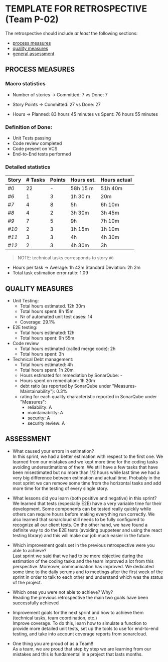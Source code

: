 TEMPLATE FOR RETROSPECTIVE (Team P-02)
=====================================

The retrospective should include _at least_ the following
sections:

- [process measures](#process-measures)
- [quality measures](#quality-measures)
- [general assessment](#assessment)

## PROCESS MEASURES 

### Macro statistics

- Number of stories → Committed: 7 vs Done: 7
- Story Points → Committed: 27 vs Done: 27

- Hours → Planned: 83 hours 45 minutes vs Spent: 76 hours 55 minutes

### Definition of Done:
 
- Unit Tests passing
- Code review completed
- Code present on VCS
- End-to-End tests performed


### Detailed statistics

| Story  | # Tasks | Points | Hours est. | Hours actual |
|--------|---------|--------|------------|--------------|
| _#0_   |    22   |    -   |  58h 15 m  |     51h 40m  |
| _#6_   |    1    |    3   |   1h 30 m  |      20m     |  
| _#7_   |    4    |    8   |     5h     |    6h 10m    |
| _#8_   |    4    |    2   |  3h 30m    |      3h 45m  |
| _#9_   |    7    |    5   |     9h     |    7h 10m    |
| _#10_  |    2    |    3   |     1h 15m |     1h 10m   |
| _#11_  |    3    |    3   |     4h     |    4h 30m    |
| _#12_  |    2    |    3   |    4h 30m  |        3h    |

> NOTE: technical tasks corresponds to story `#0`


- Hours per task → Average: 1h 42m Standard Deviation: 2h 2m
- Total task estimation error ratio: 1.09

  
## QUALITY MEASURES 

- Unit Testing:
  - Total hours estimated. 12h 30m
  - Total hours spent: 8h 15m
  - Nr of automated unit test cases: 14 
  - Coverage: 29.1%
- E2E testing:
  - Total hours estimated: 12h
  - Total hours spent: 9h 55m
- Code review 
  - Total hours estimated (called merge code): 2h
  - Total hours spent: 3h
- Technical Debt management:
  - Total hours estimated: 4h
  - Total hours spent: 1h 20m
  - Hours estimated for remediation by SonarQube: -
  - Hours spent on remediation: 1h 20m
  - debt ratio (as reported by SonarQube under "Measures-Maintainability"): 0.3%
  - rating for each quality characteristic reported in SonarQube under "Measures":
     - reliability: A
     - maintainability: A
     - security: A
     - security review: A
  


## ASSESSMENT

- What caused your errors in estimation?<br/>
In this sprint, we had a better estimation with respect to the first one. We learned from our mistakes and we kept more time for the coding tasks avoiding underestimations of them. We still have a few tasks that have been misestimated but no more than 1/2 hours while last time we had a very big difference between estimation and actual time. Probably in the next sprint we can remove some time from the horizontal tasks and add more time for the testing of every single story.


- What lessons did you learn (both positive and negative) in this sprint?<br/>
We learned that tests (especially E2E) have a very variable time for their development. Some components can be tested really quickly while others can require hours before making everything run correctly. We also learned that sonarcloud still needs to be fully configured to recognize all our client tests. On the other hand, we have found a definite way to do the E2E tests (avoiding puppeteer and using the react testing library) and this will make our job much easier in the future.


- Which improvement goals set in the previous retrospective were you able to achieve? <br/>
Last sprint we said that we had to be more objective during the estimation of the coding tasks and the team improved a lot from this perspective. Moreover, communication has improved. We dedicated some time to the daily scrums and to meetings after the first week of the sprint in order to talk to each other and understand which was the status of the project.  

- Which ones you were not able to achieve? Why?<br/>
Reading the previous retrospective the main two goals have been successfully achieved

- Improvement goals for the next sprint and how to achieve them (technical tasks, team coordination, etc.)<br/>
Improve coverage. To do this, learn how to simulate a function to provide more detailed unit tests, set up the tools to use for end-to-end testing, and take into account coverage reports from sonarcloud.

- One thing you are proud of as a Team!!<br/>
As a team, we are proud that step by step we are learning from our mistakes and this is fundamental in a project that lasts months.

